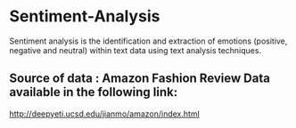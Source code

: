 # Sentiment-Analysis
Sentiment analysis is the identification and extraction of emotions (positive, negative and neutral) within text data using text analysis techniques.

## Source of data : Amazon Fashion Review Data available in the following link: 
http://deepyeti.ucsd.edu/jianmo/amazon/index.html
